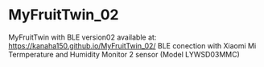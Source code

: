 # MyFruitTwin_02
MyFruitTwin with BLE version02 available at: https://kanaha150.github.io/MyFruitTwin_02/
BLE conection with Xiaomi Mi Termperature and Humidity Monitor 2 sensor (Model LYWSD03MMC)
